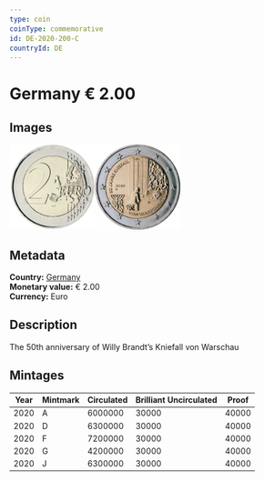 ```yaml
---
type: coin
coinType: commemorative
id: DE-2020-200-C
countryId: DE
---
```


# Germany € 2.00

## Images

<img src="../../Images/common-2007-200.webp" height="150" alt="Front image"><img src="Images/DE-2020-200.webp" height="150" alt="Back image">

## Metadata

**Country:** [Germany](../../Countries/Germany/index.md)\
**Monetary value:** € 2.00\
**Currency:** Euro

## Description

The 50th anniversary of Willy Brandt’s Kniefall von Warschau

## Mintages

| Year | Mintmark | Circulated | Brilliant Uncirculated | Proof |
| ---- | -------- | ---------- | ---------------------- | ----- |
| 2020 | A        | 6000000    | 30000                  | 40000 |
| 2020 | D        | 6300000    | 30000                  | 40000 |
| 2020 | F        | 7200000    | 30000                  | 40000 |
| 2020 | G        | 4200000    | 30000                  | 40000 |
| 2020 | J        | 6300000    | 30000                  | 40000 |

